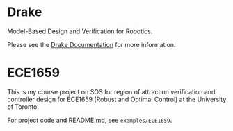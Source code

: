 # Drake

Model-Based Design and Verification for Robotics.

Please see the [Drake Documentation](https://drake.mit.edu) for more
information.

# ECE1659
This is my course project on SOS for region of attraction verification and controller design for ECE1659 (Robust and Optimal Control) at the University of Toronto. 

For project code and README.md, see `examples/ECE1659`.
